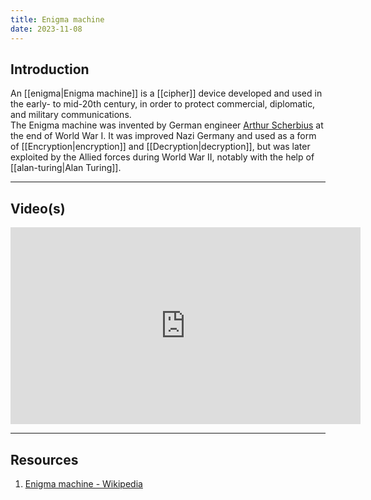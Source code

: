 ```yaml
---
title: Enigma machine
date: 2023-11-08
---
```

## Introduction

An [[enigma|Enigma machine]] is a [[cipher]] device developed and used in the early- to mid-20th century, in order to protect commercial, diplomatic, and military communications.  
The Enigma machine was invented by German engineer [Arthur Scherbius](https://en.wikipedia.org/wiki/Arthur_Scherbius) at the end of World War I.  It was improved Nazi Germany and used as a form of [[Encryption|encryption]] and [[Decryption|decryption]], but was later exploited by the Allied forces during World War II, notably with the help of [[alan-turing|Alan Turing]].

---
## Video(s)

<iframe width="560" height="315" src="https://www.youtube.com/embed/ybkkiGtJmkM?si=Cml-gxUcXBSiHGav" title="YouTube video player" frameborder="0" allow="accelerometer; autoplay; clipboard-write; encrypted-media; gyroscope; picture-in-picture; web-share" allowfullscreen></iframe>

---
## Resources
1. [Enigma machine - Wikipedia](https://en.wikipedia.org/wiki/Enigma_machine)